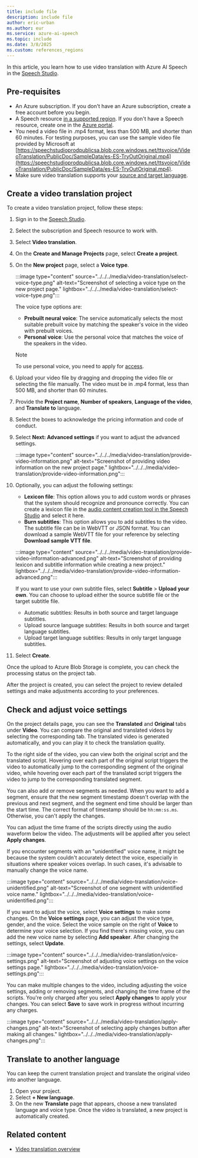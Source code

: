 ```yaml
---
title: include file
description: include file
author: eric-urban
ms.author: eur
ms.service: azure-ai-speech
ms.topic: include
ms.date: 3/8/2025
ms.custom: references_regions
---
```


In this article, you learn how to use video translation with Azure AI Speech in the [Speech Studio](https://aka.ms/speechstudio).

## Pre-requisites

- An Azure subscription. If you don't have an Azure subscription, create a free account before you begin.
- A Speech resource [in a supported region](../../../video-translation-overview.md#supported-regions-and-languages). If you don't have a Speech resource, create one in the [Azure portal](https://portal.azure.com/).
- You need a video file in .mp4 format, less than 500 MB, and shorter than 60 minutes. For testing purposes, you can use the sample video file provided by Microsoft at [https://speechstudioprodpublicsa.blob.core.windows.net/ttsvoice/VideoTranslation/PublicDoc/SampleData/es-ES-TryOutOriginal.mp4](https://speechstudioprodpublicsa.blob.core.windows.net/ttsvoice/VideoTranslation/PublicDoc/SampleData/es-ES-TryOutOriginal.mp4).
- Make sure video translation supports your [source and target language](../../../language-support.md?tabs=speech-translation#video-translation).

## Create a video translation project

To create a video translation project, follow these steps:

1. Sign in to the [Speech Studio](https://aka.ms/speechstudio).
   
1. Select the subscription and Speech resource to work with. 

1. Select **Video translation**.

1. On the **Create and Manage Projects** page, select **Create a project**.

1. On the **New project** page, select a **Voice type**.

   :::image type="content" source="../../../media/video-translation/select-voice-type.png" alt-text="Screenshot of selecting a voice type on the new project page." lightbox="../../../media/video-translation/select-voice-type.png":::
   
   The voice type options are:
   - **Prebuilt neural voice**: The service automatically selects the most suitable prebuilt voice by matching the speaker's voice in the video with prebuilt voices.
   - **Personal voice**: Use the personal voice that matches the voice of the speakers in the video. 

   > [!NOTE]
   > To use personal voice, you need to apply for [access](https://aka.ms/customneural). 
    
1. Upload your video file by dragging and dropping the video file or selecting the file manually. The video must be in .mp4 format, less than 500 MB, and shorter than 60 minutes.
   
1. Provide the **Project name**, **Number of speakers**, **Language of the video**, and **Translate to** language.

1. Select the boxes to acknowledge the pricing information and code of conduct. 

1. Select **Next: Advanced settings** if you want to adjust the advanced settings. 

    :::image type="content" source="../../../media/video-translation/provide-video-information.png" alt-text="Screenshot of providing video information on the new project page." lightbox="../../../media/video-translation/provide-video-information.png":::

1. Optionally, you can adjust the following settings:

    - **Lexicon file**: This option allows you to add custom words or phrases that the system should recognize and pronounce correctly. You can create a lexicon file in the [audio content creation tool in the Speech Studio](https://aka.ms/speechstudio) and select it here. 
    - **Burn subtitles**: This option allows you to add subtitles to the video. The subtitle file can be in WebVTT or JSON format. You can download a sample WebVTT file for your reference by selecting **Download sample VTT file**.
   
    :::image type="content" source="../../../media/video-translation/provide-video-information-advanced.png" alt-text="Screenshot of providing lexicon and subtitle information while creating a new project." lightbox="../../../media/video-translation/provide-video-information-advanced.png":::

   If you want to use your own subtitle files, select **Subtitle** > **Upload your own**. You can choose to upload either the source subtitle file or the target subtitle file. 
   - Automatic subtitles: Results in both source and target language subtitles.
   - Upload source language subtitles: Results in both source and target language subtitles.
   - Upload target language subtitles: Results in only target language subtitles.

1. Select **Create**.

Once the upload to Azure Blob Storage is complete, you can check the processing status on the project tab.

After the project is created, you can select the project to review detailed settings and make adjustments according to your preferences.

## Check and adjust voice settings

On the project details page, you can see the **Translated** and **Original** tabs under **Video**. You can compare the original and translated videos by selecting the corresponding tab. The translated video is generated automatically, and you can play it to check the translation quality. 

To the right side of the video, you can view both the original script and the translated script. Hovering over each part of the original script triggers the video to automatically jump to the corresponding segment of the original video, while hovering over each part of the translated script triggers the video to jump to the corresponding translated segment.

You can also add or remove segments as needed. When you want to add a segment, ensure that the new segment timestamp doesn't overlap with the previous and next segment, and the segment end time should be larger than the start time. The correct format of timestamp should be `hh:mm:ss.ms`. Otherwise, you can't apply the changes.

You can adjust the time frame of the scripts directly using the audio waveform below the video. The adjustments will be applied after you select **Apply changes**. 

If you encounter segments with an "unidentified" voice name, it might be because the system couldn't accurately detect the voice, especially in situations where speaker voices overlap. In such cases, it's advisable to manually change the voice name.  

:::image type="content" source="../../../media/video-translation/voice-unidentified.png" alt-text="Screenshot of one segment with unidentified voice name." lightbox="../../../media/video-translation/voice-unidentified.png":::

If you want to adjust the voice, select **Voice settings** to make some changes. On the **Voice settings** page, you can adjust the voice type, gender, and the voice. Select the voice sample on the right of **Voice** to determine your voice selection. If you find there's missing voice, you can add the new voice name by selecting **Add speaker**. After changing the settings, select **Update**. 

:::image type="content" source="../../../media/video-translation/voice-settings.png" alt-text="Screenshot of adjusting voice settings on the voice settings page." lightbox="../../../media/video-translation/voice-settings.png":::

You can make multiple changes to the video, including adjusting the voice settings, adding or removing segments, and changing the time frame of the scripts. You're only charged after you select **Apply changes** to apply your changes. You can select **Save** to save work in progress without incurring any charges.

:::image type="content" source="../../../media/video-translation/apply-changes.png" alt-text="Screenshot of selecting apply changes button after making all changes." lightbox="../../../media/video-translation/apply-changes.png":::

## Translate to another language

You can keep the current translation project and translate the original video into another language.

1. Open your project.
1. Select **+ New language**. 
1. On the new **Translate** page that appears, choose a new translated language and voice type. Once the video is translated, a new project is automatically created. 

## Related content

- [Video translation overview](../../../video-translation-overview.md)